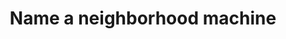 ---
pid: LLB32
title: Name a neighborhood machine
location_transcription: Forgotten Bottom (Needs a new name)
zipcode: '19148'
outside_phl: 
neighborhood: Whitman,Pennsport,South Philadelphia
age: '20'
age_range: 20-29
instagram: 
image_file_name: LLB_32.jpg
proposal_transcription: |-
  There are so many neighborhoods in Philly and they all seem to be iterations of the same names. Spin the wheels to name your new neighborhood.

  Falls, Yunk, Wynne, Hill, Town, Ville, Port, East, South, University, Frank, Fair, Logan, West, East
topic: Neighborhoods
topic_summary: '0'
type: Interactive
keywords_other: 
credit: Esme
image_labels: 
twitter: 
facebook: 
permalink: "/monuments/llb32/"
layout: item-page
---